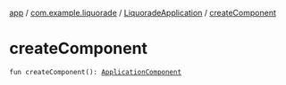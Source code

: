 [app](../../index.md) / [com.example.liquorade](../index.md) / [LiquoradeApplication](index.md) / [createComponent](./create-component.md)

# createComponent

`fun createComponent(): `[`ApplicationComponent`](../../com.example.liquorade.di/-application-component/index.md)